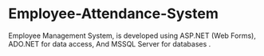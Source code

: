 # Employee-Attendance-System
Employee Management System, is developed using ASP.NET (Web Forms), ADO.NET for data access, And MSSQL Server for databases .
